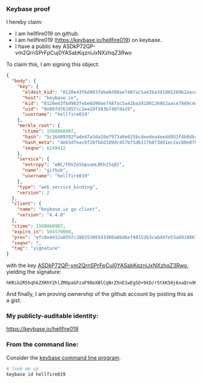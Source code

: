 ### Keybase proof

I hereby claim:

  * I am hellfire019 on github.
  * I am hellfire019 (https://keybase.io/hellfire019) on keybase.
  * I have a public key ASDkP72QP-vm2QrnSPrFpCuj0YASabKqzniJxNXzhqZ3Rwo

To claim this, I am signing this object:

```json
{
  "body": {
    "key": {
      "eldest_kid": "0120e43fbd903febe6d90ae748fac5a42ba3d1801269b2aace7889c4d5f386a677470a",
      "host": "keybase.io",
      "kid": "0120e43fbd903febe6d90ae748fac5a42ba3d1801269b2aace7889c4d5f386a677470a",
      "uid": "8e86fd76105fcc3ea19f103b7407da19",
      "username": "hellfire019"
    },
    "merkle_root": {
      "ctime": 1568060907,
      "hash": "5c16409392fade47a3da10e7973a0e025bcdeedea4ee4d933f4b84bc5f0187f3db1592a5534041736d31fce22f071cbd95989ce4f6fb7940986ed896782ffbb9",
      "hash_meta": "deb5dfeacbf20fb6d109dc457bf5d6117b8f3dd1ec2ac80e8f04428c7205a50f",
      "seqno": 6249412
    },
    "service": {
      "entropy": "eBC/FDVZo5GpvumLBhh21q8I",
      "name": "github",
      "username": "hellfire019"
    },
    "type": "web_service_binding",
    "version": 2
  },
  "client": {
    "name": "keybase.io go client",
    "version": "4.4.0"
  },
  "ctime": 1568060907,
  "expire_in": 504576000,
  "prev": "efc8e4d12a855fc28825386543400a86d6ef40152b3cabd4fe53a69188670229",
  "seqno": 7,
  "tag": "signature"
}
```

with the key [ASDkP72QP-vm2QrnSPrFpCuj0YASabKqzniJxNXzhqZ3Rwo](https://keybase.io/hellfire019), yielding the signature:

```
hKRib2R5hqhkZXRhY2hlZMOpaGFzaF90eXBlCqNrZXnEIwEg5D+9kD/r5tkK50j6xaQro9GAEmmyqs54icTV84amd0cKp3BheWxvYWTESpcCB8Qg78jk0SqFX8KIJThlQ0AKhtbvQBUrPKvU/lOmkYhnAinEIPq/VIjOPkSHX9hwXojVEANcBASnzTRQnPp+s+1tLkcRAgHCo3NpZ8RAaiJj7WMKq1mE0r0+MOjn33DbF9n4Zrd+S1V55W2Hkqq96qeKo4IOnWfu8yuTBWZlQMyjy9ZD7jAg4X2hrDI3AahzaWdfdHlwZSCkaGFzaIKkdHlwZQildmFsdWXEIJ7ntoKusjkOHO20D5zcgVVuDRAuOICeu581D2HVzP4Do3RhZ80CAqd2ZXJzaW9uAQ==

```

And finally, I am proving ownership of the github account by posting this as a gist.

### My publicly-auditable identity:

https://keybase.io/hellfire019

### From the command line:

Consider the [keybase command line program](https://keybase.io/download).

```bash
# look me up
keybase id hellfire019
```
